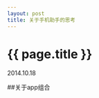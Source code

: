 ---layout: posttitle: 关于手机助手的思考---{{ page.title }}================<p class="meta">2014.10.18</p>##关于app组合